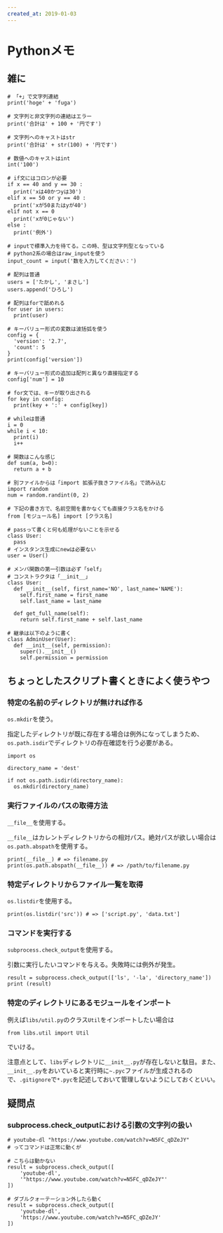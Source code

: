 ```yaml
---
created_at: 2019-01-03
---
```


# Pythonメモ

## 雑に

```
# 「+」で文字列連結
print('hoge' + 'fuga')

# 文字列と非文字列の連結はエラー
print('合計は' + 100 + '円です')

# 文字列へのキャストはstr
print('合計は' + str(100) + '円です')

# 数値へのキャストはint
int('100')

# if文にはコロンが必要
if x == 40 and y == 30 :
  print('xは40かつyは30')
elif x == 50 or y == 40 :
  print('xが50またはyが40')
elif not x == 0
  print('xが0じゃない')
else :
  print('例外')

# inputで標準入力を待てる。この時、型は文字列型となっている
# python2系の場合はraw_inputを使う
input_count = input('数を入力してください：')

# 配列は普通
users = ['たかし', 'まさし']
users.append('ひろし')

# 配列はforで舐めれる
for user in users:
  print(user)

# キーバリュー形式の変数は波括弧を使う
config = {
  'version': '2.7',
  'count': 5
}
print(config['version'])

# キーバリュー形式の追加は配列と異なり直接指定する
config['num'] = 10

# for文では、キーが取り出される
for key in config:
  print(key + ':' + config[key])

# whileは普通
i = 0
while i < 10:
  print(i)
  i++

# 関数はこんな感じ
def sum(a, b=0):
  return a + b

# 別ファイルからは「import 拡張子抜きファイル名」で読み込む
import random
num = random.randint(0, 2)

# 下記の書き方で、名前空間を書かなくても直接クラス名をかける
from [モジュール名] import [クラス名]

# passって書くと何も処理がないことを示せる
class User:
  pass
# インスタンス生成にnewは必要ない
user = User()

# メンバ関数の第一引数は必ず「self」
# コンストラクタは「__init__」
class User:
  def __init__(self, first_name='NO', last_name='NAME'):
    self.first_name = first_name
    self.last_name = last_name

  def get_full_name(self):
    return self.first_name + self.last_name

# 継承は以下のように書く
class AdminUser(User):
  def __init__(self, permission):
    super().__init__()
    self.permission = permission
```

## ちょっとしたスクリプト書くときによく使うやつ

### 特定の名前のディレクトリが無ければ作る

`os.mkdir`を使う。

指定したディレクトリが既に存在する場合は例外になってしまうため、`os.path.isdir`でディレクトリの存在確認を行う必要がある。

```
import os

directory_name = 'dest'

if not os.path.isdir(directory_name):
  os.mkdir(directory_name)
```

### 実行ファイルのパスの取得方法

`__file__`を使用する。

`__file__`はカレントディレクトリからの相対パス。絶対パスが欲しい場合は`os.path.abspath`を使用する。

```
print(__file__) # => filename.py
print(os.path.abspath(__file__)) # => /path/to/filename.py
```

### 特定ディレクトリからファイル一覧を取得

`os.listdir`を使用する。

```
print(os.listdir('src')) # => ['script.py', 'data.txt']
```

### コマンドを実行する

`subprocess.check_output`を使用する。

引数に実行したいコマンドを与える。失敗時には例外が発生。

```
result = subprocess.check_output(['ls', '-la', 'directory_name'])
print (result)
```

### 特定のディレクトリにあるモジュールをインポート

例えば`libs/util.py`のクラス`Util`をインポートしたい場合は

```
from libs.util import Util
```

でいける。

注意点として、`libs`ディレクトリに`__init__.py`が存在しないと駄目。また、`__init__.py`をおいていると実行時に`~.pyc`ファイルが生成されるので、`.gitignore`で`*.pyc`を記述しておいて管理しないようにしておくといい。

## 疑問点

### subprocess.check_outputにおける引数の文字列の扱い

```
# youtube-dl "https://www.youtube.com/watch?v=N5FC_qDZeJY"
# ってコマンドは正常に動くが

# こちらは動かない
result = subprocess.check_output([
    'youtube-dl',
    '"https://www.youtube.com/watch?v=N5FC_qDZeJY"'
])

# ダブルクォーテーション外したら動く
result = subprocess.check_output([
    'youtube-dl',
    'https://www.youtube.com/watch?v=N5FC_qDZeJY'
])
```
